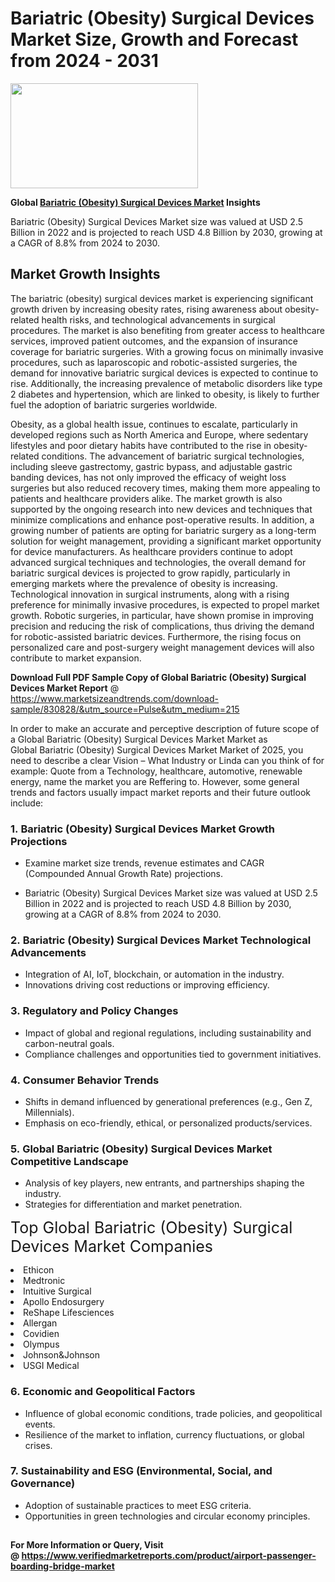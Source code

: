 <H1>Bariatric (Obesity) Surgical Devices Market Size, Growth and Forecast from 2024 - 2031</H1><img class="aligncenter size-medium wp-image-584254" src="https://thirdeyenews.in/wp-content/uploads/2024/09/Global-Market-Research-300x168.jpeg" alt="" width="300" height="168" /><p><strong>Global&nbsp;<a href="https://www.marketsizeandtrends.com/download-sample/830828/&amp;utm_source=Pulse&amp;utm_medium=215">Bariatric (Obesity) Surgical Devices Market</a> Insights</strong></p><p>Bariatric (Obesity) Surgical Devices Market size was valued at USD 2.5 Billion in 2022 and is projected to reach USD 4.8 Billion by 2030, growing at a CAGR of 8.8% from 2024 to 2030.</p><p><h2>Market Growth Insights</h2> <p>The bariatric (obesity) surgical devices market is experiencing significant growth driven by increasing obesity rates, rising awareness about obesity-related health risks, and technological advancements in surgical procedures. The market is also benefiting from greater access to healthcare services, improved patient outcomes, and the expansion of insurance coverage for bariatric surgeries. With a growing focus on minimally invasive procedures, such as laparoscopic and robotic-assisted surgeries, the demand for innovative bariatric surgical devices is expected to continue to rise. Additionally, the increasing prevalence of metabolic disorders like type 2 diabetes and hypertension, which are linked to obesity, is likely to further fuel the adoption of bariatric surgeries worldwide. </p> <p>Obesity, as a global health issue, continues to escalate, particularly in developed regions such as North America and Europe, where sedentary lifestyles and poor dietary habits have contributed to the rise in obesity-related conditions. The advancement of bariatric surgical technologies, including sleeve gastrectomy, gastric bypass, and adjustable gastric banding devices, has not only improved the efficacy of weight loss surgeries but also reduced recovery times, making them more appealing to patients and healthcare providers alike. The market growth is also supported by the ongoing research into new devices and techniques that minimize complications and enhance post-operative results. In addition, a growing number of patients are opting for bariatric surgery as a long-term solution for weight management, providing a significant market opportunity for device manufacturers. As healthcare providers continue to adopt advanced surgical techniques and technologies, the overall demand for bariatric surgical devices is projected to grow rapidly, particularly in emerging markets where the prevalence of obesity is increasing. Technological innovation in surgical instruments, along with a rising preference for minimally invasive procedures, is expected to propel market growth. Robotic surgeries, in particular, have shown promise in improving precision and reducing the risk of complications, thus driving the demand for robotic-assisted bariatric devices. Furthermore, the rising focus on personalized care and post-surgery weight management devices will also contribute to market expansion. </p><p><span class=""><strong>Download Full PDF Sample Copy of Global Bariatric (Obesity) Surgical Devices Market Report</strong> @ <a href="https://www.marketsizeandtrends.com/download-sample/830828/&amp;utm_source=Pulse&amp;utm_medium=215" target="_blank">https://www.marketsizeandtrends.com/download-sample/830828/&amp;utm_source=Pulse&amp;utm_medium=215</a></span></p><p>In order to make an accurate and perceptive description of future scope of a Global&nbsp;Bariatric (Obesity) Surgical Devices Market Market as Global&nbsp;Bariatric (Obesity) Surgical Devices Market Market of 2025, you need to describe a clear Vision &ndash; What Industry or Linda can you think of for example: Quote from a Technology, healthcare, automotive, renewable energy, name the market you are Reffering to. However, some general trends and factors usually impact market reports and their future outlook include:</p><h3>1.&nbsp;<strong>Bariatric (Obesity) Surgical Devices Market Growth Projections</strong></h3><ul><li>Examine market size trends, revenue estimates and CAGR (Compounded Annual Growth Rate) projections.</li><li><p>Bariatric (Obesity) Surgical Devices Market size was valued at USD 2.5 Billion in 2022 and is projected to reach USD 4.8 Billion by 2030, growing at a CAGR of 8.8% from 2024 to 2030.</p></li></ul><h3>2.&nbsp;<strong>Bariatric (Obesity) Surgical Devices Market Technological Advancements</strong></h3><ul><li>Integration of AI, IoT, blockchain, or automation in the industry.</li><li>Innovations driving cost reductions or improving efficiency.</li></ul><h3>3.&nbsp;<strong>Regulatory and Policy Changes</strong></h3><ul><li>Impact of global and regional regulations, including sustainability and carbon-neutral goals.</li><li>Compliance challenges and opportunities tied to government initiatives.</li></ul><h3>4.&nbsp;<strong>Consumer Behavior Trends</strong></h3><ul><li>Shifts in demand influenced by generational preferences (e.g., Gen Z, Millennials).</li><li>Emphasis on eco-friendly, ethical, or personalized products/services.</li></ul><h3>5.&nbsp;<strong>Global Bariatric (Obesity) Surgical Devices Market Competitive Landscape</strong></h3><ul><li>Analysis of key players, new entrants, and partnerships shaping the industry.</li><li>Strategies for differentiation and market penetration.</li></ul><p data-pm-slice="1 1 []"><span style="color: inherit; font-family: inherit; font-size: 25px;">Top Global Bariatric (Obesity) Surgical Devices Market Companies</span></p><div class="" data-test-id=""><p><li>Ethicon</li><li> Medtronic</li><li> Intuitive Surgical</li><li> Apollo Endosurgery</li><li> ReShape Lifesciences</li><li> Allergan</li><li> Covidien</li><li> Olympus</li><li> Johnson&Johnson</li><li> USGI Medical</li></p></div><h3>6.&nbsp;<strong>Economic and Geopolitical Factors</strong></h3><ul><li>Influence of global economic conditions, trade policies, and geopolitical events.</li><li>Resilience of the market to inflation, currency fluctuations, or global crises.</li></ul><h3>7.&nbsp;<strong>Sustainability and ESG (Environmental, Social, and Governance)</strong></h3><ul><li>Adoption of sustainable practices to meet ESG criteria.</li><li>Opportunities in green technologies and circular economy principles.</li></ul><h2><strong style="font-size: 14px;">For More Information or Query, Visit @&nbsp;</strong><a style="background-color: #ffffff; font-size: 14px;" href="https://www.marketsizeandtrends.com/report/bariatric-obesity-surgical-devices-market/" target="_blank">https://www.verifiedmarketreports.com/product/airport-passenger-boarding-bridge-market</a></h2>
